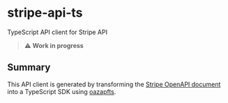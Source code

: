 # stripe-api-ts

TypeScript API client for Stripe API

> :warning: **Work in progress**  

## Summary

This API client is generated by transforming the [Stripe OpenAPI document](https://github.com/stripe/openapi) into a TypeScript SDK using [oazapfts](https://github.com/cellular/oazapfts).
